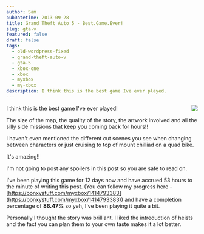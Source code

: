 ```yaml
---
author: Sam
pubDatetime: 2013-09-28
title: Grand Theft Auto 5 - Best.Game.Ever!
slug: gta-v
featured: false
draft: false
tags:
  - old-wordpress-fixed
  - grand-theft-auto-v
  - gta-5
  - xbox-one
  - xbox
  - myxbox
  - my-xbox
description: I think this is the best game Ive ever played.
---
```

I think this is the best game I've ever played!
<img src="/assets/2013/2013-09-28-grand-theft-auto-v-cover-image.png" align="right">

The size of the map, the quality of the story, the artwork involved and all the silly side missions that keep you coming back for hours!!

I haven't even mentioned the different cut scenes you see when changing between characters or just cruising to top of mount chilliad on a quad bike.

It's amazing!!

I'm not going to post any spoilers in this post so you are safe to read on.

I've been playing this game for 12 days now and have accrued 53 hours to the minute of writing this post. (You can follow my progress here - [https://bonxystuff.com/myxbox/1414793383](https://bonxystuff.com/myxbox/1414793383)) and have a completion percentage of **86.47%** so yeh, I've been playing it quite a bit.

Personally I thought the story was brilliant. I liked the intreduction of heists and the fact you can plan them to your own taste makes it a lot better.
